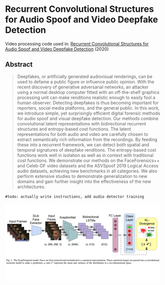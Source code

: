 # Recurrent Convolutional Structures for Audio Spoof and Video Deepfake Detection

Video processing code used in:
[Recurrent Convolutional Structures for Audio Spoof and Video Deepfake Detection](https://www.researchgate.net/publication/341812294_Recurrent_Convolutional_Structures_for_Audio_Spoof_and_Video_Deepfake_Detection) (2020)

## Abstract

> Deepfakes, or artificially generated audiovisual renderings, can be used to defame a public figure or influence public opinion. With the recent discovery of generative adversarial networks, an attacker using a normal desktop computer fitted with an off-the-shelf graphics processing unit can make renditions realistic enough to easily fool a human observer. Detecting deepfakes is thus becoming important for reporters, social media platforms, and the general public. In this work, we introduce simple, yet surprisingly efficient digital forensic methods for audio spoof and visual deepfake detection. Our methods combine convolutional latent representations with bidirectional recurrent structures and entropy-based cost functions. The latent representations for both audio and video are carefully chosen to extract semantically rich information from the recordings. By feeding these into a recurrent framework, we can detect both spatial and temporal signatures of deepfake renditions. The entropy-based cost functions work well in isolation as well as in context with traditional cost functions. We demonstrate our methods on the FaceForensics++ and Celeb-DF video datasets and the ASVSpoof 2019 Logical Access audio datasets, achieving new benchmarks in all categories. We also perform extensive studies to demonstrate generalization to new domains and gain further insight into the effectiveness of the new architectures.

`#todo: actually write instructions, add audio detector training`

![XcepTemporal Model](/img/xceptemporal-model.jpg)